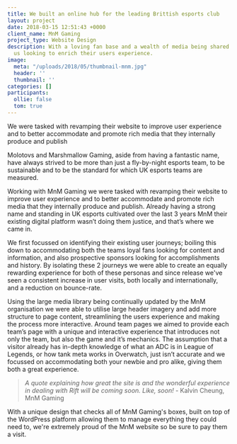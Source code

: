 ```yaml
---
title: We built an online hub for the leading Brittish esports club
layout: project
date: 2018-03-15 12:51:43 +0000
client_name: MnM Gaming
project_type: Website Design
description: With a loving fan base and a wealth of media being shared MnM contacted
  us looking to enrich their users experience.
image:
  meta: "/uploads/2018/05/thumbnail-mnm.jpg"
  header: ''
  thumbnail: ''
categories: []
participants:
  ollie: false
  tom: true
---
```

We were tasked with revamping their website to improve user experience and to better accommodate and promote rich media that they internally produce and publish

Molotovs and Marshmallow Gaming, aside from having a fantastic name, have always strived to be more than just a fly-by-night esports team, to be sustainable and to be the standard for which UK esports teams are measured.

Working with MnM Gaming we were tasked with revamping their website to improve user experience and to better accommodate and promote rich media that they internally produce and publish. Already having a strong name and standing in UK esports cultivated over the last 3 years MnM their existing digital platform wasn’t doing them justice, and that’s where we came in.

We first focussed on identifying their existing user journeys; boiling this down to accommodating both the teams loyal fans looking for content and information, and also prospective sponsors looking for accomplishments and history. By isolating these 2 journeys we were able to create an equally rewarding experience for both of these personas and since release we've seen a consistent increase in user visits, both locally and internationally, and a reduction on bounce-rate.

Using the large media library being continually updated by the MnM organisation we were able to utilise large header imagery and add more structure to page content, streamlining the users experience and making the process more interactive. Around team pages we aimed to provide each team’s page with a unique and interactive experience that introduces not only the team, but also the game and it’s mechanics. The assumption that a visitor already has in-depth knowledge of what an ADC is in League of Legends, or how tank meta works in Overwatch, just isn’t accurate and we focussed on accommodating both your newbie and pro alike, giving them both a great experience.

> _A quote explaining how great the site is and the wonderful experience in dealing with Rift will be coming soon. Like, soon!_ - Kalvin Cheung, MnM Gaming

With a unique design that checks all of MnM Gaming's boxes, built on top of the WordPress platform allowing them to manage everything they could need to, we're extremely proud of the MnM website so be sure to pay them a visit.